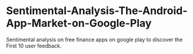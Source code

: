 # Sentimental-Analysis-The-Android-App-Market-on-Google-Play
Sentimental analysis on free finance apps on google play to discover the First 10 user feedback.
